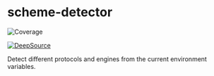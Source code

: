 # scheme-detector
![Coverage](https://img.shields.io/badge/Coverage-100.0%25-brightgreen)

[![DeepSource](https://deepsource.io/gh/IMMORTALxJO/scheme-detector.svg/?label=active+issues&show_trend=true&token=VZ2SYgG49PAWTLKYzI-vb-1A)](https://deepsource.io/gh/IMMORTALxJO/scheme-detector/?ref=repository-badge)

Detect different protocols and engines from the current environment variables.